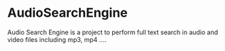 # AudioSearchEngine
Audio Search Engine is a project to perform full text search in audio and video files including mp3, mp4 ....
